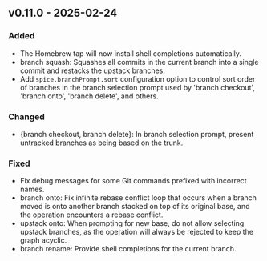## <a name="v0.11.0">v0.11.0</a> - 2025-02-24
### Added
- The Homebrew tap will now install shell completions automatically.
- branch squash: Squashes all commits in the current branch into a single commit and restacks the upstack branches.
- Add `spice.branchPrompt.sort` configuration option to control sort order of branches in the branch selection prompt used by 'branch checkout', 'branch onto', 'branch delete', and others.
### Changed
- {branch checkout, branch delete}: In branch selection prompt, present untracked branches as being based on the trunk. 
### Fixed
- Fix debug messages for some Git commands prefixed with incorrect names.
- branch onto: Fix infinite rebase conflict loop that occurs when a branch moved is onto another branch stacked on top of its original base, and the operation encounters a rebase conflict.
- upstack onto: When prompting for new base, do not allow selecting upstack branches, as the operation will always be rejected to keep the graph acyclic.
- branch rename: Provide shell completions for the current branch.
